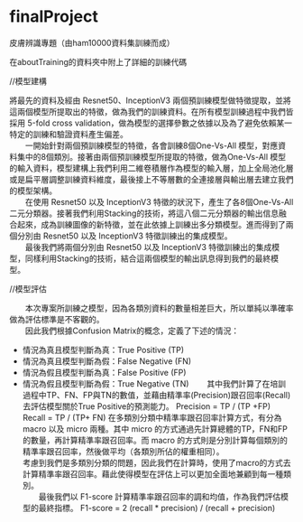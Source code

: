 # finalProject
皮膚辨識專題（由ham10000資料集訓練而成）

在aboutTraining的資料夾中附上了詳細的訓練代碼


//模型建構

將最先的資料及經由 Resnet50、InceptionV3 兩個預訓練模型做特徵提取，並將這兩個模型所提取出的特徵，做為我們的訓練資料。在所有模型訓練過程中我們皆採用 5-fold cross validation，做為模型的選擇參數之依據以及為了避免依賴某一特定的訓練和驗證資料產生偏差。  
　　一開始針對兩個預訓練模型的特徵，各會訓練8個One-Vs-All 模型，對應資料集中的8個類別。接著由兩個預訓練模型所提取的特徵，做為One-Vs-All 模型的輸入資料，模型建構上我們利用二維卷積層作為模型的輸入層，加上全局池化層或是扁平層調整訓練資料維度，最後接上不等層數的全連接層與輸出層去建立我們的模型架構。  
　　在使用 Resnet50 以及 InceptionV3 特徵的狀況下，產生了各8個One-Vs-All 二元分類器。接著我們利用Stacking的技術，將這八個二元分類器的輸出信息融合起來，成為訓練圖像的新特徵，並在此依據上訓練出多分類模型。進而得到了兩個分別由 Resnet50 以及 InceptionV3 特徵訓練出的集成模型。  
　　最後我們將兩個分別由 Resnet50 以及 InceptionV3 特徵訓練出的集成模型，同樣利用Stacking的技術，結合這兩個模型的輸出訊息得到我們的最終模型。  


//模型評估

　　本次專案所訓練之模型，因為各類別資料的數量相差巨大，所以單純以準確率做為評估標準是不客觀的。  
　　因此我們根據Confusion Matrix的概念，定義了下述的情況：
-	情況為真且模型判斷為真：True Positive (TP)
-	情況為真且模型判斷為假：False Negative (FN)
-	情況為假且模型判斷為真：False Positive (FP)
-	情況為假且模型判斷為假：True Negative (TN)
　　其中我們計算了在培訓過程中TP、FN、FP與TN的數值，並藉由精準率(Precision)跟召回率(Recall)去評估模型關於True Positive的預測能力。
Precision = TP / (TP +FP)
Recall = TP / (TP+ FN)
在多類別分類中精準率跟召回率計算方式，有分為 macro 以及 micro 兩種。其中 micro 的方式通過先計算總體的TP，FN和FP的數量，再計算精準率跟召回率。而 macro 的方式則是分別計算每個類別的精準率跟召回率，然後做平均（各類別所佔的權重相同）。  
考慮到我們是多類別分類的問題，因此我們在計算時，使用了macro的方式去計算精準率跟召回率。藉此使得模型在評估上可以更加全面地兼顧到每一種類別。  
　　最後我們以 F1-score 計算精準率跟召回率的調和均值，作為我們評估模型的最終指標。
F1-score = 2 (recall * precision) / (recall + precision)

	
